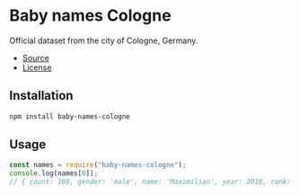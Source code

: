 # Baby names Cologne

Official dataset from the city of Cologne, Germany.

- [Source](https://offenedaten-koeln.de/dataset/vornamen)
- [License](https://creativecommons.org/licenses/by/3.0/)

## Installation

```bash
npm install baby-names-cologne
```

## Usage

```js
const names = require("baby-names-cologne");
console.log(names[0]);
// { count: 169, gender: 'male', name: 'Maximilian', year: 2010, rank: 1 }
```

